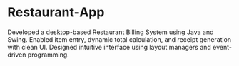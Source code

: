 # Restaurant-App
Developed a desktop-based Restaurant Billing System using Java and Swing. Enabled item  entry, dynamic total calculation, and receipt generation with clean UI. Designed intuitive  interface using layout managers and event-driven programming.
